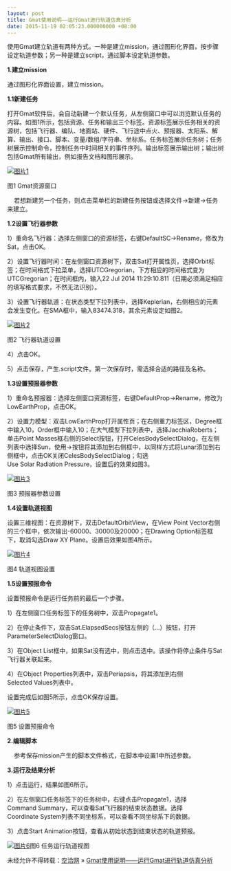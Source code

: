 ```yaml
---
layout: post
title: Gmat使用说明——运行Gmat进行轨道仿真分析
date: 2015-11-19 02:05:23.000000000 +08:00
---
```


使用Gmat建立轨道有两种方式。一种是建立mission，通过图形化界面，按步骤设定轨道参数；另一种是建立script，通过脚本设定轨道参数。

**1.建立mission**

通过图形化界面设置，建立mission。

**1.1新建任务**

打开Gmat软件后，会自动新建一个默认任务，从左侧窗口中可以浏览默认任务的内容。如图1所示，包括资源、任务和输出三个标签。资源标签展示任务相关的资源树，包括飞行器、编队、地面站、硬件、飞行途中点火、预报器、太阳系、解算、输出、接口、脚本、变量/数组/字符串、坐标系。任务标签展示任务树；任务树展示控制命令，控制任务中时间相关的事件序列。输出标签展示输出树；输出树包括Gmat所有输出，例如报告文档和图形展示。

[![图片1](http://kongqia.com/wp-content/uploads/2015/11/图片11.png)](http://kongqia.com/wp-content/uploads/2015/11/图片11.png)

图1 Gmat资源窗口

    若想新建另一个任务，则点击菜单栏的新建任务按钮或选择文件->新建->任务来建立。

**1.2设置飞行器参数**

1）重命名飞行器：选择左侧窗口的资源标签，右键DefaultSC->Rename，修改为Sat，点击OK。

2）设置飞行器时间：在左侧窗口资源树下，双击Sat打开属性页，选择Orbit标签；在时间格式下拉菜单，选择UTCGregorian，下方相应的时间格式变为UTCGregorian；在时间框内，输入22 Jul 2014 11:29:10.811（日期必须满足相应的填写格式要求，不然无法识别）。

3）设置飞行器轨道：在状态类型下拉列表中，选择Keplerian，右侧相应的元素会发生变化。在SMA框中，输入83474.318，其余元素设定如图2。

[![图片2](http://kongqia.com/wp-content/uploads/2015/11/图片2.png)](http://kongqia.com/wp-content/uploads/2015/11/图片2.png)

图2 飞行器轨道设置

4）点击OK。

5）点击保存，产生.script文件。第一次保存时，需选择合适的路径及名称。

**1.3设置预报器参数**

1）重命名预报器：选择左侧窗口资源标签，右键DefaultProp->Rename，修改为LowEarthProp，点击OK。

2）设置力模型：双击LowEarthProp打开属性页；在右侧重力标签区，Degree框中输入10，Order框中输入10；在大气模型下拉列表中，选择JacchiaRoberts；单击Point Masses框右侧的Select按钮，打开CelesBodySelectDialog，在左侧列表中选择Sun，使用->按钮将其添加到右侧框中，以同样方式将Lunar添加到右侧框中，点击OK关闭CelesBodySelectDialog；勾选Use Solar Radiation Pressure，设置后的效果如图3。

[![图片3](http://kongqia.com/wp-content/uploads/2015/11/图片3.png)](http://kongqia.com/wp-content/uploads/2015/11/图片3.png)

图3 预报器参数设置

**1.4设置轨道视图**

设置三维视图：在资源树下，双击DefaultOrbitView，在View Point Vector右侧的三个框中，依次输出-60000、30000及20000；在Drawing Option标签框下，取消勾选Draw XY Plane。设置后效果如图4所示。

[![图片4](http://kongqia.com/wp-content/uploads/2015/11/图片4.png)](http://kongqia.com/wp-content/uploads/2015/11/图片4.png)

图4 轨道视图设置

**1.5设置预报命令**

设置预报命令是运行任务前的最后一个步骤。

1）在左侧窗口任务标签下的任务树中，双击Propagate1。

2）在停止条件下，双击Sat.ElapsedSecs按钮左侧的（…）按钮，打开ParameterSelectDialog窗口。

3）在Object List框中，如果Sat没有选中，则点击选中。该操作将停止条件与Sat飞行器关联起来。

4）在Object Properties列表中，双击Periapsis，将其添加到右侧Selected Values列表中。

设置完成后如图5所示，点击OK保存设置。

[![图片5](http://kongqia.com/wp-content/uploads/2015/11/图片5.png)](http://kongqia.com/wp-content/uploads/2015/11/图片5.png)

图5 设置预报命令

**2.编辑脚本**

    参考保存mission产生的脚本文件格式，在脚本中设置1中所述参数。

**3.运行及结果分析**

1）点击运行，结果如图6所示。

2）在左侧窗口任务标签下的任务树中，右键点击Propagate1，选择Command Summary，可以查看Sat飞行器的结束状态数据。选择Coordinate System列表不同坐标系，可以查看不同坐标系下的数据。

3）点击Start Animation按钮，查看从初始状态到结束状态的轨道预报。

[![图片6](http://kongqia.com/wp-content/uploads/2015/11/图片6-595x325.png)](http://kongqia.com/wp-content/uploads/2015/11/图片6.png)图6 任务运行轨道视图

未经允许不得转载：[空洽网](http://kongqia.com) » [Gmat使用说明——运行Gmat进行轨道仿真分析](http://kongqia.com/33626.html)


